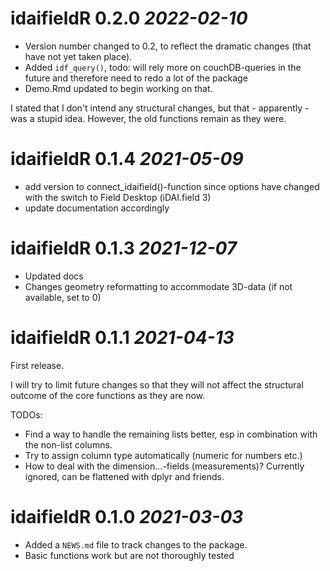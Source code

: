 # idaifieldR 0.2.0 _2022-02-10_

* Version number changed to 0.2, to reflect the dramatic changes (that have not yet taken place).
* Added `idf_query()`, todo: will rely more on couchDB-queries in the future and therefore need to redo a lot of the package
* Demo.Rmd updated to begin working on that.

I stated that I don't intend any structural changes, but that - apparently - was a stupid idea. However, the old functions remain as they were.

# idaifieldR 0.1.4 _2021-05-09_

* add version to connect_idaifield()-function since options have changed with the switch to Field Desktop (iDAI.field 3)
* update documentation accordingly

# idaifieldR 0.1.3 _2021-12-07_

* Updated docs
* Changes geometry reformatting to accommodate 3D-data (if not available, set to 0)

# idaifieldR 0.1.1 _2021-04-13_

First release. 

I will try to limit future changes so that they will not affect the structural outcome of the core functions as they are now. 

TODOs:
* Find a way to handle the remaining lists better, esp in combination with the non-list columns.
* Try to assign column type automatically (numeric for numbers etc.)
* How to deal with the dimension...-fields (measurements)? Currently ignored, can be flattened with dplyr and friends.


# idaifieldR 0.1.0 _2021-03-03_

* Added a `NEWS.md` file to track changes to the package.
* Basic functions work but are not thoroughly tested
